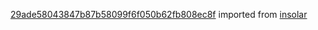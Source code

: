 [29ade58043847b87b58099f6f050b62fb808ec8f](https://github.com/insolar/insolar/commit/29ade58043847b87b58099f6f050b62fb808ec8f) imported from [insolar](https://github.com/insolar/insolar)
